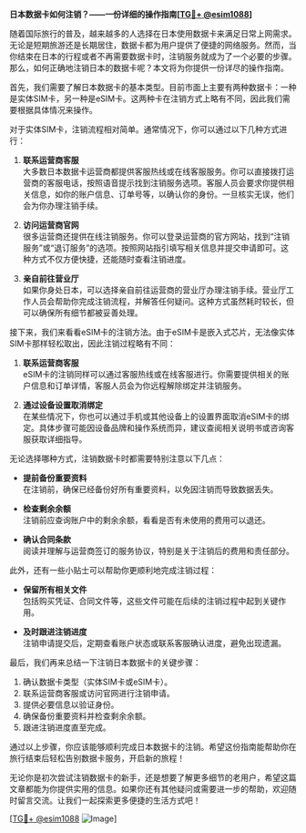 **日本数据卡如何注销？——一份详细的操作指南[[TG💪+ @esim1088](https://t.me/s/esim1088)]**

随着国际旅行的普及，越来越多的人选择在日本使用数据卡来满足日常上网需求。无论是短期旅游还是长期居住，数据卡都为用户提供了便捷的网络服务。然而，当你结束在日本的行程或者不再需要数据卡时，注销服务就成为了一个必要的步骤。那么，如何正确地注销日本的数据卡呢？本文将为你提供一份详尽的操作指南。

首先，我们需要了解日本数据卡的基本类型。目前市面上主要有两种数据卡：一种是实体SIM卡，另一种是eSIM卡。这两种卡在注销方式上略有不同，因此我们需要根据具体情况来操作。

对于实体SIM卡，注销流程相对简单。通常情况下，你可以通过以下几种方式进行：

1. **联系运营商客服**  
   大多数日本数据卡运营商都提供客服热线或在线客服服务。你可以直接拨打运营商的客服电话，按照语音提示找到注销服务选项。客服人员会要求你提供相关信息，如你的账户信息、订单号等，以确认你的身份。一旦核实无误，他们会为你办理注销手续。

2. **访问运营商官网**  
   很多运营商还提供在线注销服务。你可以登录运营商的官方网站，找到“注销服务”或“退订服务”的选项。按照网站指引填写相关信息并提交申请即可。这种方式不仅方便快捷，还能随时查看注销进度。

3. **亲自前往营业厅**  
   如果你身处日本，可以选择亲自前往运营商的营业厅办理注销手续。营业厅工作人员会帮助你完成注销流程，并解答任何疑问。这种方式虽然耗时较长，但可以确保所有细节都被妥善处理。

接下来，我们来看看eSIM卡的注销方法。由于eSIM卡是嵌入式芯片，无法像实体SIM卡那样轻松取出，因此注销过程略有不同：

1. **联系运营商客服**  
   eSIM卡的注销同样可以通过客服热线或在线客服进行。你需要提供相关的账户信息和订单详情，客服人员会为你远程解除绑定并注销服务。

2. **通过设备设置取消绑定**  
   在某些情况下，你也可以通过手机或其他设备上的设置界面取消eSIM卡的绑定。具体步骤可能因设备品牌和操作系统而异，建议查阅相关说明书或咨询客服获取详细指导。

无论选择哪种方式，注销数据卡时都需要特别注意以下几点：

- **提前备份重要资料**  
  在注销前，确保已经备份好所有重要资料，以免因注销而导致数据丢失。

- **检查剩余余额**  
  注销前应查询账户中的剩余余额，看看是否有未使用的费用可以退还。

- **确认合同条款**  
  阅读并理解与运营商签订的服务协议，特别是关于注销后的费用和责任部分。

此外，还有一些小贴士可以帮助你更顺利地完成注销过程：

- **保留所有相关文件**  
  包括购买凭证、合同文件等，这些文件可能在后续的注销过程中起到关键作用。

- **及时跟进注销进度**  
  注销申请提交后，定期查看账户状态或联系客服确认进度，避免出现遗漏。

最后，我们再来总结一下注销日本数据卡的关键步骤：

1. 确认数据卡类型（实体SIM卡或eSIM卡）。
2. 联系运营商客服或访问官网进行注销申请。
3. 提供必要信息以验证身份。
4. 确保备份重要资料并检查剩余余额。
5. 跟进注销进度直至完成。

通过以上步骤，你应该能够顺利完成日本数据卡的注销。希望这份指南能帮助你在旅行结束后轻松告别数据卡服务，开启新的旅程！

无论你是初次尝试注销数据卡的新手，还是想要了解更多细节的老用户，希望这篇文章都能为你提供实用的信息。如果你还有其他疑问或需要进一步的帮助，欢迎随时留言交流。让我们一起探索更多便捷的生活方式吧！

[[TG💪+ @esim1088](https://t.me/s/esim1088) ![Image](https://i.postimg.cc/4NQfJmqS/Snipaste-2025-05-13-00-14-12.png)]